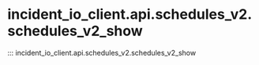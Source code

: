 # incident_io_client.api.schedules_v2.schedules_v2_show

::: incident_io_client.api.schedules_v2.schedules_v2_show
